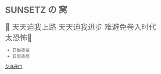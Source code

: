 <!-- _coverpage.md -->

# <font color=#666>**SUNSETZ の** 窝</font>

> 

 <font color=#666 size=5> 🚶 天天迫我上路 天天迫我进步 难避免卷入时代太恐怖🏃</font>
 <font color=#666>  
- 日做夜做
- 日思夜想
 <font>

[芝麻开门](/README.md)